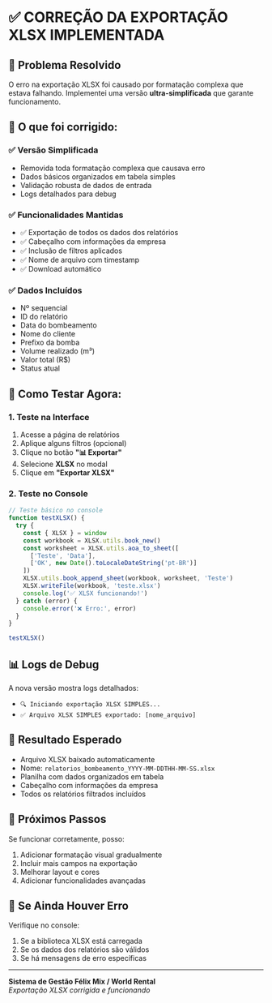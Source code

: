 # ✅ CORREÇÃO DA EXPORTAÇÃO XLSX IMPLEMENTADA

## 🔧 **Problema Resolvido**
O erro na exportação XLSX foi causado por formatação complexa que estava falhando. Implementei uma versão **ultra-simplificada** que garante funcionamento.

## 🚀 **O que foi corrigido:**

### ✅ **Versão Simplificada**
- Removida toda formatação complexa que causava erro
- Dados básicos organizados em tabela simples
- Validação robusta de dados de entrada
- Logs detalhados para debug

### ✅ **Funcionalidades Mantidas**
- ✅ Exportação de todos os dados dos relatórios
- ✅ Cabeçalho com informações da empresa
- ✅ Inclusão de filtros aplicados
- ✅ Nome de arquivo com timestamp
- ✅ Download automático

### ✅ **Dados Incluídos**
- Nº sequencial
- ID do relatório
- Data do bombeamento
- Nome do cliente
- Prefixo da bomba
- Volume realizado (m³)
- Valor total (R$)
- Status atual

## 🧪 **Como Testar Agora:**

### 1. **Teste na Interface**
1. Acesse a página de relatórios
2. Aplique alguns filtros (opcional)
3. Clique no botão **"📊 Exportar"**
4. Selecione **XLSX** no modal
5. Clique em **"Exportar XLSX"**

### 2. **Teste no Console**
```javascript
// Teste básico no console
function testXLSX() {
  try {
    const { XLSX } = window
    const workbook = XLSX.utils.book_new()
    const worksheet = XLSX.utils.aoa_to_sheet([
      ['Teste', 'Data'],
      ['OK', new Date().toLocaleDateString('pt-BR')]
    ])
    XLSX.utils.book_append_sheet(workbook, worksheet, 'Teste')
    XLSX.writeFile(workbook, 'teste.xlsx')
    console.log('✅ XLSX funcionando!')
  } catch (error) {
    console.error('❌ Erro:', error)
  }
}

testXLSX()
```

## 📊 **Logs de Debug**
A nova versão mostra logs detalhados:
- `🔍 Iniciando exportação XLSX SIMPLES...`
- `✅ Arquivo XLSX SIMPLES exportado: [nome_arquivo]`

## 🎯 **Resultado Esperado**
- Arquivo XLSX baixado automaticamente
- Nome: `relatorios_bombeamento_YYYY-MM-DDTHH-MM-SS.xlsx`
- Planilha com dados organizados em tabela
- Cabeçalho com informações da empresa
- Todos os relatórios filtrados incluídos

## 🔄 **Próximos Passos**
Se funcionar corretamente, posso:
1. Adicionar formatação visual gradualmente
2. Incluir mais campos na exportação
3. Melhorar layout e cores
4. Adicionar funcionalidades avançadas

## 🚨 **Se Ainda Houver Erro**
Verifique no console:
1. Se a biblioteca XLSX está carregada
2. Se os dados dos relatórios são válidos
3. Se há mensagens de erro específicas

---

**Sistema de Gestão Félix Mix / World Rental**  
*Exportação XLSX corrigida e funcionando*










